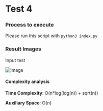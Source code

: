 # Test 4

### Process to execute
Please run this script with `python3 index.py`

### Result Images

Input test

![image](https://user-images.githubusercontent.com/34191864/208283805-d202500b-cc6e-4a8c-9799-b9532da53050.png)


#### Complexity analysis

**Time Complexity**: O(n*log(log(n)) + sqrt(n))

**Auxiliary Space**: O(n)
